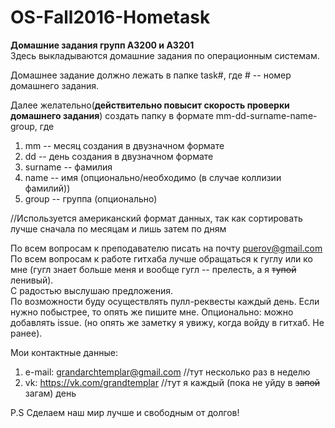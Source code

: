 # OS-Fall2016-Hometask
**Домашние задания групп A3200 и A3201**  
Здесь выкладываются домашние задания по операционным системам.  

Домашнее задание должно лежать в папке task#, где # -- номер домашнего задания. 

Далее желательно(**действительно повысит скорость проверки домашнего задания**) создать папку в формате mm-dd-surname-name-group, где  
1. mm -- месяц создания в двузначном формате  
2. dd -- день создания в двузначном формате  
3. surname -- фамилия  
4. name -- имя (опционально/необходимо (в случае коллизии фамилий))  
5. group -- группа (опционально)  

//Используется американский формат данных, так как сортировать лучше сначала по месяцам и лишь затем по дням

По всем вопросам к преподавателю писать на почту puerov@gmail.com  
По всем вопросам к работе гитхаба лучше обращаться к гуглу или ко мне (гугл знает больше меня и вообще гугл -- прелесть, а я ~~тупой~~ ленивый).  
С радостью выслушаю предложения.  
По возможности буду осуществлять пулл-реквесты каждый день. Если нужно побыстрее, то опять же пишите мне.
Опционально: можно добавлять issue. (но опять же заметку я увижу, когда войду в гитхаб. Не ранее).

Мои контактные данные:  
1) e-mail: grandarchtemplar@gmail.com //тут несколько раз в неделю  
2) vk: https://vk.com/grandtemplar //тут я каждый (пока не уйду в ~~запой~~ загам) день  

P.S Сделаем наш мир лучше и свободным от долгов!
